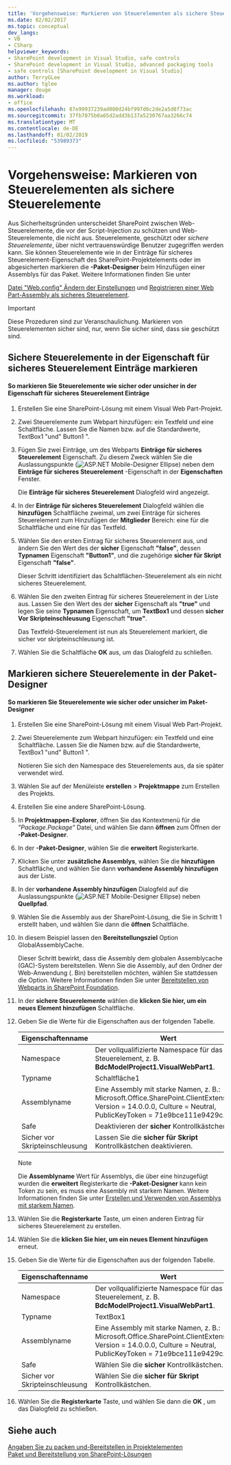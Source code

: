 ```yaml
---
title: 'Vorgehensweise: Markieren von Steuerelementen als sichere Steuerelemente | Microsoft-Dokumentation'
ms.date: 02/02/2017
ms.topic: conceptual
dev_langs:
- VB
- CSharp
helpviewer_keywords:
- SharePoint development in Visual Studio, safe controls
- SharePoint development in Visual Studio, advanced packaging tools
- safe controls [SharePoint development in Visual Studio]
author: TerryGLee
ms.author: tglee
manager: douge
ms.workload:
- office
ms.openlocfilehash: 87e99937239ad080d24bf997d6c2de2a5d8f73ac
ms.sourcegitcommit: 37fb7075b0a65d2add3b137a5230767aa3266c74
ms.translationtype: MT
ms.contentlocale: de-DE
ms.lasthandoff: 01/02/2019
ms.locfileid: "53989373"
---
```

# <a name="how-to-mark-controls-as-safe-controls"></a>Vorgehensweise: Markieren von Steuerelementen als sichere Steuerelemente
  Aus Sicherheitsgründen unterscheidet SharePoint zwischen Web-Steuerelemente, die vor der Script-Injection zu schützen und Web-Steuerelemente, die nicht aus. Steuerelemente, geschützt oder *sichere Steuerelemente*, über nicht vertrauenswürdige Benutzer zugegriffen werden kann. Sie können Steuerelemente wie in der Einträge für sicheres Steuerelement-Eigenschaft des SharePoint-Projektelements oder im abgesicherten markieren die **-Paket-Designer** beim Hinzufügen einer Assemblys für das Paket. Weitere Informationen finden Sie unter  
  
 [Datei "Web.config" Ändern der Einstellungen](http://go.microsoft.com/fwlink/?LinkId=178965) und [Registrieren einer Web Part-Assembly als sicheres Steuerelement](http://go.microsoft.com/fwlink/?LinkId=171013).  
  
> [!IMPORTANT]  
>  Diese Prozeduren sind zur Veranschaulichung. Markieren von Steuerelementen sicher sind, nur, wenn Sie sicher sind, dass sie geschützt sind.  
  
## <a name="marking-safe-controls-in-the-safe-control-entries-property"></a>Sichere Steuerelemente in der Eigenschaft für sicheres Steuerelement Einträge markieren  
  
#### <a name="to-mark-controls-as-safe-or-unsafe-in-the-safe-control-entries-property"></a>So markieren Sie Steuerelemente wie sicher oder unsicher in der Eigenschaft für sicheres Steuerelement Einträge
  
1.  Erstellen Sie eine SharePoint-Lösung mit einem Visual Web Part-Projekt.  
  
2.  Zwei Steuerelemente zum Webpart hinzufügen: ein Textfeld und eine Schaltfläche. Lassen Sie die Namen bzw. auf die Standardwerte, TextBox1 "und" Button1 ".  
  
3.  Fügen Sie zwei Einträge, um des Webparts **Einträge für sicheres Steuerelement** Eigenschaft. Zu diesem Zweck wählen Sie die Auslassungspunkte (![ASP.NET Mobile-Designer Ellipse](../sharepoint/media/mwellipsis.gif "ASP.NET Mobile-Designer Ellipse")) neben dem **Einträge für sicheres Steuerelement** -Eigenschaft in der  **Eigenschaften** Fenster.  
  
     Die **Einträge für sicheres Steuerelement** Dialogfeld wird angezeigt.  
  
4.  In der **Einträge für sicheres Steuerelement** Dialogfeld wählen die **hinzufügen** Schaltfläche zweimal, um zwei Einträge für sicheres Steuerelement zum Hinzufügen der **Mitglieder** Bereich: eine für die Schaltfläche und eine für das Textfeld.  
  
5.  Wählen Sie den ersten Eintrag für sicheres Steuerelement aus, und ändern Sie den Wert des der **sicher** Eigenschaft **"false"**, dessen **Typnamen** Eigenschaft **"Button1"**, und die zugehörige **sicher für Skript** Eigenschaft **"false"**.  
  
     Dieser Schritt identifiziert das Schaltflächen-Steuerelement als ein nicht sicheres Steuerelement.  
  
6.  Wählen Sie den zweiten Eintrag für sicheres Steuerelement in der Liste aus. Lassen Sie den Wert des der **sicher** Eigenschaft als **"true"** und legen Sie seine **Typnamen** Eigenschaft, um **TextBox1** und dessen **sicher Vor Skripteinschleusung** Eigenschaft **"true"**.  
  
     Das Textfeld-Steuerelement ist nun als Steuerelement markiert, die sicher vor skripteinschleusung ist.  
  
7.  Wählen Sie die Schaltfläche **OK** aus, um das Dialogfeld zu schließen.  
  
## <a name="marking-safe-controls-in-the-package-designer"></a>Markieren sichere Steuerelemente in der Paket-Designer  
  
#### <a name="to-mark-controls-as-safe-or-unsafe-in-the-package-designer"></a>So markieren Sie Steuerelemente wie sicher oder unsicher im Paket-Designer
  
1.  Erstellen Sie eine SharePoint-Lösung mit einem Visual Web Part-Projekt.  
  
2.  Zwei Steuerelemente zum Webpart hinzufügen: ein Textfeld und eine Schaltfläche. Lassen Sie die Namen bzw. auf die Standardwerte, TextBox1 "und" Button1 ".  
  
     Notieren Sie sich den Namespace des Steuerelements aus, da sie später verwendet wird.  
  
3.  Wählen Sie auf der Menüleiste **erstellen** > **Projektmappe** zum Erstellen des Projekts.  
  
4.  Erstellen Sie eine andere SharePoint-Lösung.  
  
5.  In **Projektmappen-Explorer**, öffnen Sie das Kontextmenü für die *"Package.Package"* Datei, und wählen Sie dann **öffnen** zum Öffnen der **-Paket-Designer**.  
  
6.  In der **-Paket-Designer**, wählen Sie die **erweitert** Registerkarte.  
  
7.  Klicken Sie unter **zusätzliche Assemblys**, wählen Sie die **hinzufügen** Schaltfläche, und wählen Sie dann **vorhandene Assembly hinzufügen** aus der Liste.  
  
8.  In der **vorhandene Assembly hinzufügen** Dialogfeld auf die Auslassungspunkte (![ASP.NET Mobile-Designer Ellipse](../sharepoint/media/mwellipsis.gif "ASP.NET Mobile-Designer Ellipse")) neben  **Quellpfad**.  
  
9. Wählen Sie die Assembly aus der SharePoint-Lösung, die Sie in Schritt 1 erstellt haben, und wählen Sie dann die **öffnen** Schaltfläche.  
  
10. In diesem Beispiel lassen den **Bereitstellungsziel** Option GlobalAssemblyCache.  
  
     Dieser Schritt bewirkt, dass die Assembly dem globalen Assemblycache (GAC)-System bereitstellen. Wenn Sie die Assembly, auf den Ordner der Web-Anwendung (. Bin) bereitstellen möchten, wählen Sie stattdessen die Option. Weitere Informationen finden Sie unter [Bereitstellen von Webparts in SharePoint Foundation](http://go.microsoft.com/fwlink/?LinkId=177509).  
  
11. In der **sichere Steuerelemente** wählen die **klicken Sie hier, um ein neues Element hinzufügen** Schaltfläche.  
  
12. Geben Sie die Werte für die Eigenschaften aus der folgenden Tabelle.  
  
    |Eigenschaftenname|Wert|  
    |-------------------|-----------|  
    |Namespace|Der vollqualifizierte Namespace für das Steuerelement, z. B. **BdcModelProject1.VisualWebPart1**.|  
    |Typname|Schaltfläche1|  
    |Assemblyname|Eine Assembly mit starke Namen, z. B.: Microsoft.Office.SharePoint.ClientExtensions, Version = 14.0.0.0, Culture = Neutral, PublicKeyToken = 71e9bce111e9429c.|  
    |Safe|Deaktivieren der **sicher** Kontrollkästchen.|  
    |Sicher vor Skripteinschleusung|Lassen Sie die **sicher für Skript** Kontrollkästchen deaktivieren.|  
  
    > [!NOTE]  
    >  Die **Assemblyname** Wert für Assemblys, die über eine hinzugefügt wurden die **erweitert** Registerkarte die **-Paket-Designer** kann kein Token zu sein, es muss eine Assembly mit starkem Namen. Weitere Informationen finden Sie unter [Erstellen und Verwenden von Assemblys mit starkem Namen](http://go.microsoft.com/fwlink/?LinkId=177513).  
  
13. Wählen Sie die **Registerkarte** Taste, um einen anderen Eintrag für sicheres Steuerelement zu erstellen.  
  
14. Wählen Sie die **klicken Sie hier, um ein neues Element hinzufügen** erneut.  
  
15. Geben Sie die Werte für die Eigenschaften aus der folgenden Tabelle.  
  
    |Eigenschaftenname|Wert|  
    |-------------------|-----------|  
    |Namespace|Der vollqualifizierte Namespace für das Steuerelement, z. B. **BdcModelProject1.VisualWebPart1**.|  
    |Typname|TextBox1|  
    |Assemblyname|Eine Assembly mit starke Namen, z. B.: Microsoft.Office.SharePoint.ClientExtensions, Version = 14.0.0.0, Culture = Neutral, PublicKeyToken = 71e9bce111e9429c.|  
    |Safe|Wählen Sie die **sicher** Kontrollkästchen.|  
    |Sicher vor Skripteinschleusung|Wählen Sie die **sicher für Skript** Kontrollkästchen.|  
  
16. Wählen Sie die **Registerkarte** Taste, und wählen Sie dann die **OK** , um das Dialogfeld zu schließen.  
  
## <a name="see-also"></a>Siehe auch
 [Angaben Sie zu packen und-Bereitstellen in Projektelementen](../sharepoint/providing-packaging-and-deployment-information-in-project-items.md)   
 [Paket und Bereitstellung von SharePoint-Lösungen](../sharepoint/packaging-and-deploying-sharepoint-solutions.md)  
